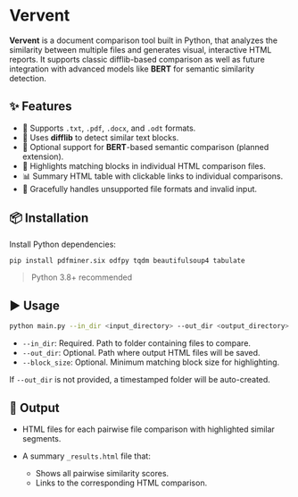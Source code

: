 # Vervent

**Vervent** is a document comparison tool built in Python, that analyzes the similarity between 
multiple files and generates visual, interactive HTML reports. It supports classic difflib-based
comparison as well as future integration with advanced models like **BERT** for semantic similarity detection.

## ✨ Features

- 📄 Supports `.txt`, `.pdf`, `.docx`, and `.odt` formats.
- 🧠 Uses **difflib** to detect similar text blocks.
- 🧬 Optional support for **BERT**-based semantic comparison (planned extension).
- 🎨 Highlights matching blocks in individual HTML comparison files.
- 📊 Summary HTML table with clickable links to individual comparisons.
- 🚫 Gracefully handles unsupported file formats and invalid input.

## 📦 Installation

Install Python dependencies:

```bash
pip install pdfminer.six odfpy tqdm beautifulsoup4 tabulate
````

> Python 3.8+ recommended

## ▶️ Usage

```bash
python main.py --in_dir <input_directory> --out_dir <output_directory> --block_size <int>
```

* `--in_dir`: Required. Path to folder containing files to compare.
* `--out_dir`: Optional. Path where output HTML files will be saved.
* `--block_size`: Optional. Minimum matching block size for highlighting.

If `--out_dir` is not provided, a timestamped folder will be auto-created.

## 📁 Output

* HTML files for each pairwise file comparison with highlighted similar segments.
* A summary `_results.html` file that:

  * Shows all pairwise similarity scores.
  * Links to the corresponding HTML comparison.

